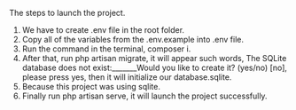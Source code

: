The steps to launch the project.

1. We have to create .env file in the root folder.
2. Copy all of the variables from the .env.example into .env file.
3. Run the command in the terminal, composer i.
4. After that, run php artisan migrate, it will appear such words, The SQLite database does not exist:_______Would you like to create it? (yes/no) [no], please press yes, then it will initialize our database.sqlite.
5. Because this project was using sqlite.
6. Finally run php artisan serve, it will launch the project successfully.
